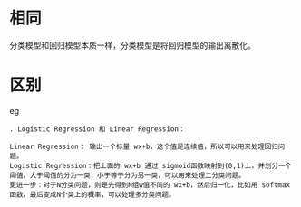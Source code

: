 # 相同

分类模型和回归模型本质一样，分类模型是将回归模型的输出离散化。

# 区别

eg
```
. Logistic Regression 和 Linear Regression：

Linear Regression： 输出一个标量 wx+b，这个值是连续值，所以可以用来处理回归问题。
Logistic Regression：把上面的 wx+b 通过 sigmoid函数映射到(0,1)上，并划分一个阈值，大于阈值的分为一类，小于等于分为另一类，可以用来处理二分类问题。
更进一步：对于N分类问题，则是先得到N组w值不同的 wx+b，然后归一化，比如用 softmax函数，最后变成N个类上的概率，可以处理多分类问题。
```
